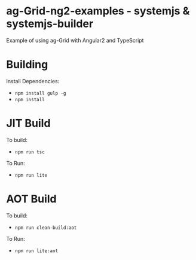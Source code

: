 
ag-Grid-ng2-examples - systemjs & systemjs-builder
==================================================

Example of using ag-Grid with Angular2 and TypeScript

Building
========

Install Dependencies:

- `npm install gulp -g`
- `npm install`

JIT Build
=========

To build:

- `npm run tsc`

To Run:

- `npm run lite`

AOT Build
=========

To build:

- `npm run clean-build:aot`

To Run:

- `npm run lite:aot`
